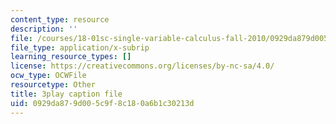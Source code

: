```yaml
---
content_type: resource
description: ''
file: /courses/18-01sc-single-variable-calculus-fall-2010/0929da879d005c9f8c180a6b1c30213d_jBkXbAgMj6s.vtt
file_type: application/x-subrip
learning_resource_types: []
license: https://creativecommons.org/licenses/by-nc-sa/4.0/
ocw_type: OCWFile
resourcetype: Other
title: 3play caption file
uid: 0929da87-9d00-5c9f-8c18-0a6b1c30213d
---
```

